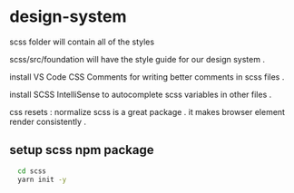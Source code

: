 # design-system

scss folder will contain all of the styles 

scss/src/foundation will have the style guide for our design system .

install VS Code CSS Comments for writing better comments in scss files . 

install SCSS IntelliSense to autocomplete scss variables in other files . 

css resets : normalize scss is a great package . it makes browser element render consistently .

## setup scss npm package 

```bash
  cd scss
  yarn init -y
```